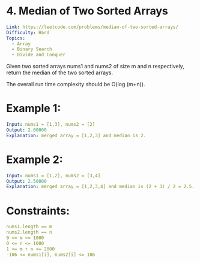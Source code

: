 # 4. Median of Two Sorted Arrays

```yaml
Link: https://leetcode.com/problems/median-of-two-sorted-arrays/
Difficulty: Hard
Topics:
  - Array
  - Binary Search
  - Divide and Conquer
```

Given two sorted arrays nums1 and nums2 of size m and n respectively, return the median of the two sorted arrays.

The overall run time complexity should be O(log (m+n)).

# Example 1:

```yaml
Input: nums1 = [1,3], nums2 = [2]
Output: 2.00000
Explanation: merged array = [1,2,3] and median is 2.
```

# Example 2:

```yaml
Input: nums1 = [1,2], nums2 = [3,4]
Output: 2.50000
Explanation: merged array = [1,2,3,4] and median is (2 + 3) / 2 = 2.5.
```

# Constraints:

```yaml
nums1.length == m
nums2.length == n
0 <= m <= 1000
0 <= n <= 1000
1 <= m + n <= 2000
-106 <= nums1[i], nums2[i] <= 106
```
